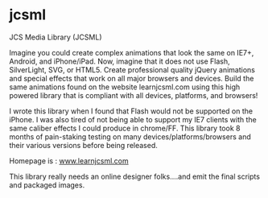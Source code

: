 # jcsml
JCS Media Library (JCSML)


Imagine you could create complex animations that look the same on IE7+, Android, and iPhone/iPad. Now, imagine that it does not use Flash, SilverLight, SVG, or HTML5. Create professional quality jQuery animations and special effects that work on all major browsers and devices. Build the same animations found on the website learnjcsml.com using this high powered library that is compliant with all devices, platforms, and browsers!

I wrote this library when I found that Flash would not be supported on the iPhone. I was also tired of not being able to support my IE7 clients with the same caliber effects I could produce in chrome/FF. This library took 8 months of pain-staking testing on many devices/platforms/browsers and their various versions before being released.

Homepage is : www.learnjcsml.com

This library really needs an online designer folks....and emit the final scripts and packaged images.
